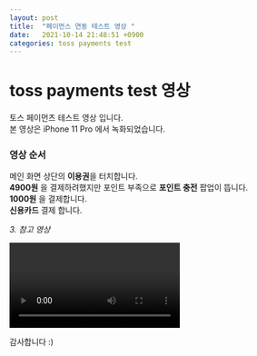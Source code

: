 ```yaml
---
layout: post
title:  "페이먼스 연동 테스트 영상 "
date:   2021-10-14 21:48:51 +0900
categories: toss payments test
---
```


# toss payments test 영상        
토스 페이먼츠 테스트 영상 입니다.  
본 영상은 iPhone 11 Pro 에서 녹화되었습니다.             

### 영상 순서  
메인 화면 상단의 **이용권**을 터치합니다.  
**4900원** 을 결제하려했지만 포인트 부족으로 **포인트 충전** 팝업이 뜹니다.  
**1000원** 을 결제합니다.   
**신용카드** 결제 합니다.    


*3. 참고 영상*   

![Alt text](/assets/payments_record.mp4 "payments_record")   


감사합니다 :)      
